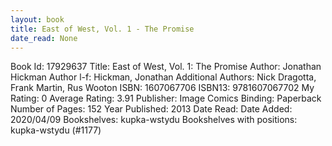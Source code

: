 ```yaml
---
layout: book
title: East of West, Vol. 1 - The Promise
date_read: None
---
```


Book Id: 17929637
Title: East of West, Vol. 1: The Promise
Author: Jonathan Hickman
Author l-f: Hickman, Jonathan
Additional Authors: Nick Dragotta, Frank Martin, Rus Wooton
ISBN: 1607067706
ISBN13: 9781607067702
My Rating: 0
Average Rating: 3.91
Publisher: Image Comics
Binding: Paperback
Number of Pages: 152
Year Published: 2013
Date Read: 
Date Added: 2020/04/09
Bookshelves: kupka-wstydu
Bookshelves with positions: kupka-wstydu (#1177)


